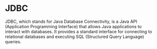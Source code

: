 # JDBC

JDBC, which stands for Java Database Connectivity, is a Java API (Application Programming Interface) that allows Java applications to interact with databases. It provides a standard interface for connecting to relational databases and executing SQL (Structured Query Language) queries.
